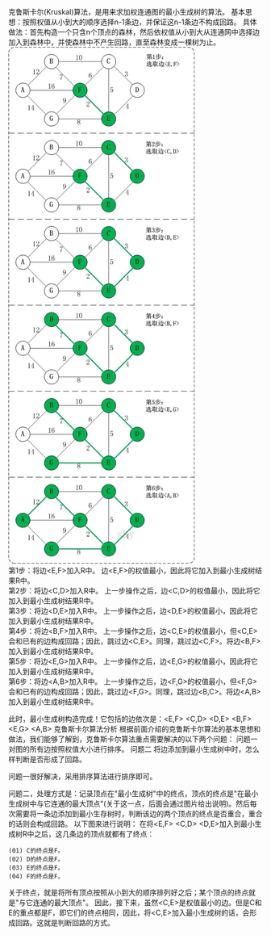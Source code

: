 克鲁斯卡尔(Kruskal)算法，是用来求加权连通图的最小生成树的算法。
基本思想：按照权值从小到大的顺序选择n-1条边，并保证这n-1条边不构成回路。
具体做法：首先构造一个只含n个顶点的森林，然后依权值从小到大从连通网中选择边加入到森林中，并使森林中不产生回路，直至森林变成一棵树为止。
                ![图解流程](https://github.com/Gavinwgq/DataStructureAndAlgorithms/blob/master/image/kruskal/sort.png)
<br/>
第1步：将边<E,F>加入R中。
边<E,F>的权值最小，因此将它加入到最小生成树结果R中。<br/>
第2步：将边<C,D>加入R中。
上一步操作之后，边<C,D>的权值最小，因此将它加入到最小生成树结果R中。<br/>
第3步：将边<D,E>加入R中。
上一步操作之后，边<D,E>的权值最小，因此将它加入到最小生成树结果R中。<br/>
第4步：将边<B,F>加入R中。
上一步操作之后，边<C,E>的权值最小，但<C,E>会和已有的边构成回路；因此，跳过边<C,E>。同理，跳过边<C,F>。将边<B,F>加入到最小生成树结果R中。<br/>
第5步：将边<E,G>加入R中。
上一步操作之后，边<E,G>的权值最小，因此将它加入到最小生成树结果R中。<br/>
第6步：将边<A,B>加入R中。
上一步操作之后，边<F,G>的权值最小，但<F,G>会和已有的边构成回路；因此，跳过边<F,G>。同理，跳过边<B,C>。将边<A,B>加入到最小生成树结果R中。<br/>

此时，最小生成树构造完成！它包括的边依次是：<E,F> <C,D> <D,E> <B,F> <E,G> <A,B>
克鲁斯卡尔算法分析
根据前面介绍的克鲁斯卡尔算法的基本思想和做法，我们能够了解到，克鲁斯卡尔算法重点需要解决的以下两个问题：
问题一 对图的所有边按照权值大小进行排序。
问题二 将边添加到最小生成树中时，怎么样判断是否形成了回路。

问题一很好解决，采用排序算法进行排序即可。

问题二，处理方式是：记录顶点在"最小生成树"中的终点，顶点的终点是"在最小生成树中与它连通的最大顶点"(关于这一点，后面会通过图片给出说明)。然后每次需要将一条边添加到最小生存树时，判断该边的两个顶点的终点是否重合，重合的话则会构成回路。 以下图来进行说明：
在将<E,F> <C,D> <D,E>加入到最小生成树R中之后，这几条边的顶点就都有了终点：
```
(01) C的终点是F。 
(02) D的终点是F。 
(03) E的终点是F。 
(04) F的终点是F。
```
关于终点，就是将所有顶点按照从小到大的顺序排列好之后；某个顶点的终点就是"与它连通的最大顶点"。 因此，接下来，虽然<C,E>是权值最小的边。但是C和E的重点都是F，即它们的终点相同，因此，将<C,E>加入最小生成树的话，会形成回路。这就是判断回路的方式。
